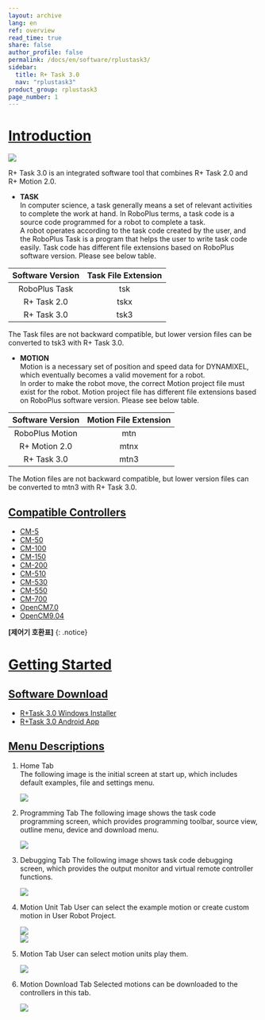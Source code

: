 ```yaml
---
layout: archive
lang: en
ref: overview
read_time: true
share: false
author_profile: false
permalink: /docs/en/software/rplustask3/
sidebar:
  title: R+ Task 3.0
  nav: "rplustask3"
product_group: rplustask3
page_number: 1
---
```


# [Introduction](#introduction)

![](/assets/images/sw/rplus_task3_en/task3_001.png)

R+ Task 3.0 is an integrated software tool that combines R+ Task 2.0 and R+ Motion 2.0.

- **TASK**  
In computer science, a task generally means a set of relevant activities to complete the work at hand. In RoboPlus terms, a task code is a source code programmed for a robot to complete a task.  
A robot operates according to the task code created by the user, and the RoboPlus Task is a program that helps the user to write task code easily. Task code has different file extensions based on RoboPlus software version. Please see below table.

| Software Version | Task File Extension |
|:----------------:|:-------------------:|
|  RoboPlus Task   |         tsk         |
|   R+ Task 2.0    |        tskx         |
|   R+ Task 3.0    |        tsk3         |

The Task files are not backward compatible, but lower version files can be converted to tsk3 with R+ Task 3.0.

- **MOTION**  
Motion is a necessary set of position and speed data for DYNAMIXEL, which eventually becomes a valid movement for a robot.  
In order to make the robot move, the correct Motion project file must exist for the robot. Motion project file has different file extensions based on RoboPlus software version. Please see below table.

| Software Version | Motion File Extension |
|:----------------:|:---------------------:|
| RoboPlus Motion  |          mtn          |
|  R+ Motion 2.0   |         mtnx          |
|   R+ Task 3.0    |         mtn3          |

The Motion files are not backward compatible, but lower version files can be converted to mtn3 with R+ Task 3.0.


## [Compatible Controllers](#compatible-controllers)

- [CM-5]
- [CM-50]
- [CM-100]
- [CM-150]
- [CM-200]
- [CM-510]
- [CM-530]
- [CM-550]
- [CM-700]
- [OpenCM7.0]
- [OpenCM9.04]

**[제어기 호환표]**
{: .notice}

# [Getting Started](#getting-started)

## [Software Download](#software-download)

- [R+Task 3.0 Windows Installer](http://www.robotis.com/service/download.php?no=1774)
- [R+Task 3.0 Android App](https://play.google.com/store/apps/details?id=com.robotis.task3)

## [Menu Descriptions](#menu-descriptions)

1. Home Tab  
  The following image is the initial screen at start up, which includes default examples, file and settings menu.

    ![](/assets/images/sw/rplus_task3_en/task3_002.png)

2. Programming Tab
  The following image shows the task code programming screen, which provides programming toolbar, source view, outline menu, device and download menu.

    ![](/assets/images/sw/rplus_task3_en/task3_003.png)

3. Debugging Tab
  The following image shows task code debugging screen, which provides the output monitor and virtual remote controller functions.

    ![](/assets/images/sw/rplus_task3_en/task3_004.png)

4. Motion Unit Tab
  User can select the example motion or create custom motion in User Robot Project.

    ![](/assets/images/sw/rplus_task3_en/task3_002.png)  
    ![](/assets/images/sw/rplus_task3_en/task3_005.png)

5. Motion Tab
  User can select motion units play them.

    ![](/assets/images/sw/rplus_task3_en/task3_006.png)

6. Motion Download Tab
  Selected motions can be downloaded to the controllers in this tab.

    ![](/assets/images/sw/rplus_task3_en/task3_007.png)


[Controller Compatibility Table]: /docs/en/parts/controller/controller_compatibility/
[CM-50]: /docs/en/parts/controller/cm-100/
[CM-100]: /docs/en/parts/controller/cm-100/
[CM-150]: /docs/en/parts/controller/cm-150/
[CM-200]: /docs/en/parts/controller/cm-200/
[CM-5]: /docs/en/parts/controller/cm-5/
[CM-510]: /docs/en/parts/controller/cm-510/
[CM-530]: /docs/en/parts/controller/cm-530/
[CM-550]: /docs/en/parts/controller/cm-550/
[CM-700]: /docs/en/parts/controller/cm-700/
[OpenCM7.0]: /docs/en/parts/controller/opencm7/
[OpenCM9.04]: /docs/en/parts/controller/opencm904/
